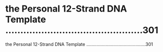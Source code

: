 # the Personal 12-Strand DNA Template ..............................................301

the Personal 12-Strand DNA Template ..............................................301